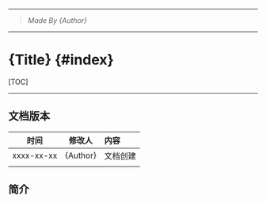 ----------------------------------------------
> *Made By {Author}*
----------------------------------------------

# {Title} {#index}

[TOC]



 







--------------------------------------------

## 文档版本

|    时间    |  修改人  | 内容     |
| :--------: | :------: | :------- |
| xxxx-xx-xx | {Author} | 文档创建 |
|            |          |          |



## 简介

